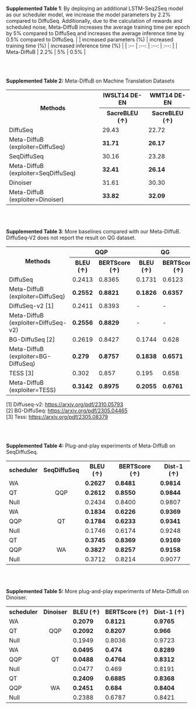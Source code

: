 **Supplemented Table 1**: By deploying an additional LSTM-Seq2Seq model as our scheduler model, we increase the model parameters by 2.2% compared to DiffuSeq. Additionally, due to the calculation of rewards and scheduled noise, Meta-DiffuB increases the average training time per epoch by 5% compared to DiffuSeq and increases the average inference time  by 0.5% compared to DiffuSeq.
|  | increased parameters (%) | increased training time (%) | increased inference time (%) |
| :-- | :--: | :--: | :--: |
| Meta-DiffuB | 2.2% | 5% | 0.5% |

<br>
<br>

**Supplemented Table 2:** Meta-DiffuB on Machine Translation Datasets
<table>
  <tr>
    <th rowspan="2">Methods</th>
    <th >IWSLT14 DE-EN</th>
    <th >WMT14 DE-EN</th>
  </tr>
  <tr>
    <th>SacreBLEU (↑)</th>
    <th>SacreBLEU (↑)</th>
  </tr>
  <tr>
    <td>DiffuSeq</td>
    <td>29.43</td>
    <td>22.72</td>
  </tr>
  <tr>
    <td>Meta-DiffuB (exploiter=DiffuSeq)</td>
    <td style="font-weight: bold;">31.71</td>
    <td style="font-weight: bold;">26.17</td>
  </tr>
  <tr>
    <td>SeqDiffuSeq</td>
    <td>30.16</td>
    <td>23.28</td>
  </tr>
  <tr>
    <td>Meta-DiffuB (exploiter=SeqDiffuSeq)</td>
    <td style="font-weight: bold;">32.41</td>
    <td style="font-weight: bold;">26.14</td>
  </tr>
  <tr>
    <td>Dinoiser</td>
    <td>31.61</td>
    <td>30.30</td>
  </tr>
  <tr>
    <td>Meta-DiffuB (exploiter=Dinoiser)</td>
    <td style="font-weight: bold;">33.82</td>
    <td style="font-weight: bold;">32.09</td>
  </tr>
</table>

<br>
<br>

**Supplemented Table 3**: More baselines compared with our Meta-DiffuB. DiffuSeq-V2 does not report the result on QG dataset.
<table>
  <tr>
    <th rowspan="2">Methods</th>
    <th colspan="2">QQP</th>
    <th colspan="2">QG</th>
  </tr>
  <tr>
    <th>BLEU (↑)</th>
    <th>BERTScore (↑)</th>
    <th>BLEU (↑)</th>
    <th>BERTScore (↑)</th>
  </tr>
  <tr>
    <td>DiffuSeq</td>
    <td>0.2413</td>
    <td>0.8365</td>
    <td>0.1731</td>
    <td>0.6123</td>
  </tr>
  <tr>
    <td>Meta-DiffuB (exploiter=DiffuSeq)</td>
    <td style="font-weight: bold;">0.2552</td>
    <td style="font-weight: bold;">0.8821</td>
    <td style="font-weight: bold;">0.1826</td>
    <td style="font-weight: bold;">0.6357</td>
  </tr>
  <tr>
    <td>DiffuSeq-v2 [1]</td>
    <td>0.2411</td>
    <td>0.8393</td>
    <td>-</td>
    <td>-</td>
  </tr>
  <tr>
    <td>Meta-DiffuB (exploiter=DiffuSeq-v2)</td>
    <td style="font-weight: bold;">0.2556</td>
    <td style="font-weight: bold;">0.8829</td>
    <td>-</td>
    <td>-</td>
  </tr>
  <tr>
    <td>BG-DiffuSeq [2]</td>
    <td>0.2619</td>
    <td>0.8427</td>
    <td>0.1744</td>
    <td>0.628</td>
  </tr>
  <tr>
    <td>Meta-DiffuB (exploiter=BG-DiffuSeq)</td>
    <td style="font-weight: bold;">0.279</td>
    <td style="font-weight: bold;">0.8757</td>
    <td style="font-weight: bold;">0.1838</td>
    <td style="font-weight: bold;">0.6571</td>
  </tr>
  <tr>
    <td>TESS [3]</td>
    <td>0.302</td>
    <td>0.857</td>
    <td>0.195</td>
    <td>0.658</td>
  </tr>
  <tr>
    <td>Meta-DiffuB (exploiter=TESS)</td>
    <td style="font-weight: bold;">0.3142</td>
    <td style="font-weight: bold;">0.8975</td>
    <td style="font-weight: bold;">0.2055</td>
    <td style="font-weight: bold;">0.6761</td>
  </tr>
</table>

[1] Diffuseq-v2: https://arxiv.org/pdf/2310.05793 <br>
[2] BG-DiffuSeq: https://arxiv.org/pdf/2305.04465 <br>
[3] Tess: https://arxiv.org/pdf/2305.08379 <br>

<br>
<br>

**Supplemented Table 4:** Plug-and-play experiments of Meta-DiffuB on SeqDiffuSeq.
<table>
  <tr>
    <th>scheduler</th>
    <th>SeqDiffuSeq</th>
    <th>BLEU (↑)</th>
    <th>BERTScore (↑)</th>
    <th>Dist-1 (↑)</th>
  </tr>
  <tr>
    <td>WA</td>
    <td rowspan="3" style="text-align: center">QQP</td>
    <td style="font-weight: bold;">0.2627</td>
    <td style="font-weight: bold;">0.8481</td>
    <td style="font-weight: bold;">0.9814</td>
  </tr>
  <tr>
    <td>QT</td>
    <td style="font-weight: bold;">0.2612</td>
    <td style="font-weight: bold;">0.8550</td>
    <td style="font-weight: bold;">0.9844</td>
  </tr>
  <tr>
    <td>Null</td>
    <td>0.2434</td>
    <td>0.8400</td>
    <td>0.9807</td>
  </tr>
  <tr>
    <td>WA</td>
    <td rowspan="3" style="text-align: center">QT</td>
    <td style="font-weight: bold;">0.1834</td>
    <td style="font-weight: bold;">0.6226</td>
    <td style="font-weight: bold;">0.9369</td>
  </tr>
  <tr>
    <td>QQP</td>
    <td style="font-weight: bold;">0.1784</td>
    <td style="font-weight: bold;">0.6233</td>
    <td style="font-weight: bold;">0.9341</td>
  </tr>
  <tr>
    <td>Null</td>
    <td>0.1746</td>
    <td>0.6174</td>
    <td>0.9248</td>
  </tr>
  <tr>
    <td>QT</td>
    <td rowspan="3" style="text-align: center">WA</td>
    <td style="font-weight: bold;">0.3745</td>
    <td style="font-weight: bold;">0.8369</td>
    <td style="font-weight: bold;">0.9169</td>
  </tr>
  <tr>
    <td>QQP</td>
    <td style="font-weight: bold;">0.3827</td>
    <td style="font-weight: bold;">0.8257</td>
    <td style="font-weight: bold;">0.9158</td>
  </tr>
  <tr>
    <td>Null</td>
    <td>0.3712</td>
    <td>0.8214</td>
    <td>0.9077</td>
  </tr>
</table>
<br>
<br>

**Supplemented Table 5:** More plug-and-play experiments of Meta-DiffuB on Dinoiser.
<table>
  <tr>
    <th>scheduler</th>
    <th>Dinoiser</th>
    <th>BLEU (↑)</th>
    <th>BERTScore (↑)</th>
    <th>Dist-1 (↑)</th>
  </tr>
  <tr>
    <td>WA</td>
    <td rowspan="3" style="text-align: center">QQP</td>
    <td style="font-weight: bold;">0.2079</td>
    <td style="font-weight: bold;">0.8121</td>
    <td style="font-weight: bold;">0.9765</td>
  </tr>
  <tr>
    <td>QT</td>
    <td style="font-weight: bold;">0.2092</td>
    <td style="font-weight: bold;">0.8207</td>
    <td style="font-weight: bold;">0.966</td>
  </tr>
  <tr>
    <td>Null</td>
    <td>0.1949</td>
    <td>0.8036</td>
    <td>0.9723</td>
  </tr>
  <tr>
    <td>WA</td>
    <td rowspan="3" style="text-align: center">QT</td>
    <td style="font-weight: bold;">0.0495</td>
    <td style="font-weight: bold;">0.474</td>
    <td style="font-weight: bold;">0.8289</td>
  </tr>
  <tr>
    <td>QQP</td>
    <td style="font-weight: bold;">0.0488</td>
    <td style="font-weight: bold;">0.4764</td>
    <td style="font-weight: bold;">0.8312</td>
  </tr>
  <tr>
    <td>Null</td>
    <td>0.0477</td>
    <td>0.469</td>
    <td>0.8191</td>
  </tr>
  <tr>
    <td>QT</td>
    <td rowspan="3" style="text-align: center">WA</td>
    <td style="font-weight: bold;">0.2409</td>
    <td style="font-weight: bold;">0.6885</td>
    <td style="font-weight: bold;">0.8368</td>
  </tr>
  <tr>
    <td>QQP</td>
    <td style="font-weight: bold;">0.2451</td>
    <td style="font-weight: bold;">0.684</td>
    <td style="font-weight: bold;">0.8404</td>
  </tr>
  <tr>
    <td>Null</td>
    <td>0.2388</td>
    <td>0.6787</td>
    <td>0.8421</td>
  </tr>
</table>
